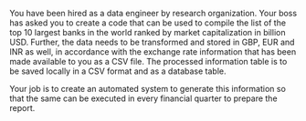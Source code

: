 You have been hired as a data engineer by research organization. Your boss has asked you to create a code that can be used to compile the list of the top 10 largest banks in the world ranked by market capitalization in billion USD. 
Further, the data needs to be transformed and stored in GBP, EUR and INR as well, in accordance with the exchange rate information that has been made available to you as a CSV file. 
The processed information table is to be saved locally in a CSV format and as a database table.

Your job is to create an automated system to generate this information so that the same can be executed in every financial quarter to prepare the report.
